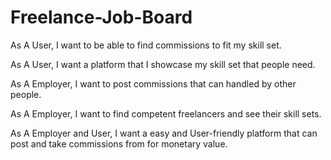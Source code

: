 # Freelance-Job-Board



As A User, I want to be able to find commissions to fit my skill set.

As A User, I want a platform that I showcase my skill set that people need.

As A Employer, I want to post commissions that can handled by other people.

As A Employer, I want to find competent freelancers and see their skill sets.

As A Employer and User, I want a easy and User-friendly platform that can post and take commissions from for monetary value.